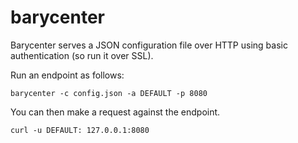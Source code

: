 barycenter
==========

Barycenter serves a JSON configuration file over HTTP using basic authentication (so run it over SSL).

Run an endpoint as follows:

```barycenter -c config.json -a DEFAULT -p 8080```

You can then make a request against the endpoint.

```curl -u DEFAULT: 127.0.0.1:8080```
